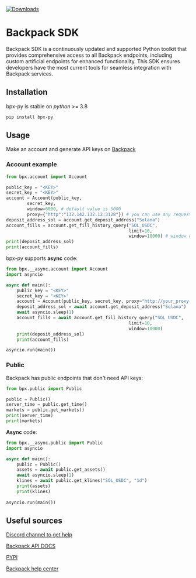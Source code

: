 [![Downloads](https://static.pepy.tech/badge/bpx-py)](https://pepy.tech/project/bpx-py)

# Backpack SDK

Backpack SDK is a continuously updated and supported Python toolkit that provides comprehensive access to all Backpack endpoints, including custom artificial endpoints for enhanced functionality. This SDK ensures developers have the most current tools for seamless integration with Backpack services. 

## Installation

bpx-py is stable on _python_ >= 3.8

```bash
pip install bpx-py
```

## Usage

Make an account and generate API keys on [Backpack](https://backpack.exchange/settings/api-keys)

### Account example

```python
from bpx.account import Account

public_key = "<KEY>"
secret_key = "<KEY>"
account = Account(public_key, 
        secret_key,
        window=6000, # default value is 5000
        proxy={"http":"132.142.132.12:3128"}) # you can use any requests proxy supported by requests
deposit_address_sol = account.get_deposit_address("Solana")
account_fills = account.get_fill_history_query("SOL_USDC", 
                                               limit=10,
                                               window=10000) # window only for this order
print(deposit_address_sol)
print(account_fills)
```

bpx-py supports **async** code:
```python
from bpx.__async.account import Account
import asyncio

async def main():
    public_key = "<KEY>"
    secret_key = "<KEY>"
    account = Account(public_key, secret_key, proxy="http://your_proxy-address:1234")
    deposit_address_sol = await account.get_deposit_address("Solana")
    await asyncio.sleep(1)
    account_fills = await account.get_fill_history_query("SOL_USDC", 
                                               limit=10,
                                               window=10000)
    print(deposit_address_sol)
    print(account_fills)

asyncio.run(main())
```

### Public

Backpack has public endpoints that don't need API keys:

```python
from bpx.public import Public

public = Public() 
server_time = public.get_time()
markets = public.get_markets()
print(server_time)
print(markets)
```
**Async** code:

```python
from bpx.__async.public import Public
import asyncio

async def main():
    public = Public()
    assets = await public.get_assets()
    await asyncio.sleep(1)
    klines = await public.get_klines("SOL_USDC", "1d")
    print(assets)
    print(klines)
    
asyncio.run(main())
```

## Useful sources

[Discord channel to get help](https://discord.gg/backpack)

[Backpack API DOCS](https://docs.backpack.exchange)

[PYPI](https://pypi.org/project/bpx-py/)

[Backpack help center](https://support.backpack.exchange)


